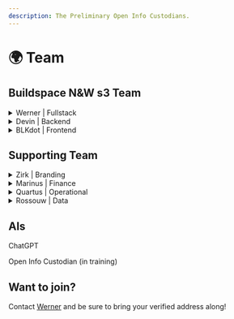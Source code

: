 ```yaml
---
description: The Preliminary Open Info Custodians.
---
```


# 🌍 Team

## Buildspace N\&W s3 Team

<details>

<summary>Werner | Fullstack</summary>

werner@vrfd.info

[Github](https://github.com/WernerVdM97)\
[LinkedIn](https://www.linkedin.com/in/werner-van-der-merwe-57b074192)\
[Telegram](https://t.me/werner111)

</details>

<details>

<summary>Devin | Backend</summary>

devin@vrfd.info\
\
[LinkedIn](https://za.linkedin.com/in/devin-joubert-a7561518a)

</details>

<details>

<summary>BLKdot | Frontend</summary>

blkdot@vrfd.info

</details>

## Supporting Team

<details>

<summary>Zirk | Branding</summary>

zirk@vrfd.info\
\
[LinkedIn](https://www.linkedin.com/in/zirk-mackay-94846b224)

</details>

<details>

<summary>Marinus | Finance</summary>

marinus@vrfd.info\
finance@vrfd.info

[LinkedIn](https://www.linkedin.com/in/pieter-marinus-compion-a224271b4/)\
[Telegram](https://t.me/MarinusVRFD)

</details>

<details>

<summary>Quartus | Operational</summary>

qaurtus@vrfd.info\
\
[LinkedIn](https://www.linkedin.com/in/quartus-lamprecht-42bb9815a/)

</details>

<details>

<summary>Rossouw | Data</summary>

rossouw@vrfd.info\
\
[LinkedIn](team.md)

</details>

## AIs

ChatGPT

Open Info Custodian (in training)

## Want to join?

Contact [Werner](https://t.me/werner111) and be sure to bring your verified address along!

